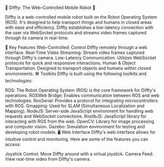 🤖 Diffty: The Web-Controlled Mobile Robot 🚀

Diffty is a web-controlled mobile robot built on the Robot Operating System (ROS). It's designed to help transport things and humans in closed areas with ease and efficiency. Diffty establishes a low-latency connection with the user via WebSocket protocols and streams video frames captured through its camera in real-time.

🚀 Key Features
Web-Controlled: Control Diffty remotely through a web interface.
Real-Time Video Streaming: Stream video frames captured through Diffty's camera.
Low-Latency Communication: Utilizes WebSocket protocols for quick and responsive interactions.
Human & Object Transportation: Designed to transport objects and humans within closed environments.
🛠️ Toolkits
Diffty is built using the following toolkits and technologies:

ROS: The Robot Operating System (ROS) is the core framework for Diffty's operations.
ROSWeb Bridge: Enables communication between ROS and web technologies.
RosSerial: Provides a protocol for integrating microcontrollers with ROS.
Gmapping: Used for SLAM (Simultaneous Localization and Mapping).
NodeJS: Server-side JavaScript environment for handling web requests and WebSocket connections.
RoslibJS: JavaScript library for interacting with ROS from the web.
OpenCV: Library for image processing and computer vision.
Gazebo: Simulation environment for testing and developing robot models.
🖥️ Web Interface
Diffty's web interface allows for intuitive control and monitoring. Here are some of the features you can access:

Joystick Control: Move Diffty around with a virtual joystick.
Camera Feed: View real-time video from Diffty's camera.
